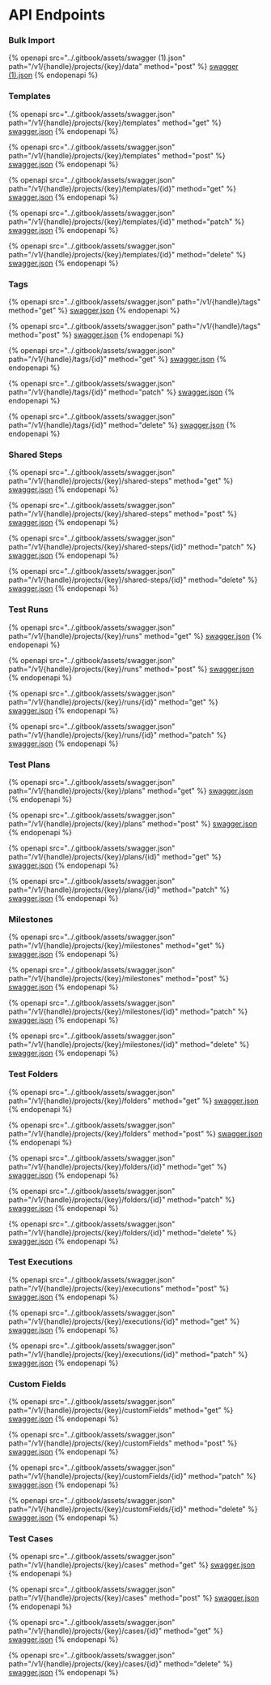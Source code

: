 # API Endpoints

### Bulk Import

{% openapi src="../.gitbook/assets/swagger (1).json" path="/v1/{handle}/projects/{key}/data" method="post" %}
[swagger (1).json](<../.gitbook/assets/swagger (1).json>)
{% endopenapi %}

### Templates

{% openapi src="../.gitbook/assets/swagger.json" path="/v1/{handle}/projects/{key}/templates" method="get" %}
[swagger.json](../.gitbook/assets/swagger.json)
{% endopenapi %}

{% openapi src="../.gitbook/assets/swagger.json" path="/v1/{handle}/projects/{key}/templates" method="post" %}
[swagger.json](../.gitbook/assets/swagger.json)
{% endopenapi %}

{% openapi src="../.gitbook/assets/swagger.json" path="/v1/{handle}/projects/{key}/templates/{id}" method="get" %}
[swagger.json](../.gitbook/assets/swagger.json)
{% endopenapi %}

{% openapi src="../.gitbook/assets/swagger.json" path="/v1/{handle}/projects/{key}/templates/{id}" method="patch" %}
[swagger.json](../.gitbook/assets/swagger.json)
{% endopenapi %}

{% openapi src="../.gitbook/assets/swagger.json" path="/v1/{handle}/projects/{key}/templates/{id}" method="delete" %}
[swagger.json](../.gitbook/assets/swagger.json)
{% endopenapi %}

### Tags

{% openapi src="../.gitbook/assets/swagger.json" path="/v1/{handle}/tags" method="get" %}
[swagger.json](../.gitbook/assets/swagger.json)
{% endopenapi %}

{% openapi src="../.gitbook/assets/swagger.json" path="/v1/{handle}/tags" method="post" %}
[swagger.json](../.gitbook/assets/swagger.json)
{% endopenapi %}

{% openapi src="../.gitbook/assets/swagger.json" path="/v1/{handle}/tags/{id}" method="get" %}
[swagger.json](../.gitbook/assets/swagger.json)
{% endopenapi %}

{% openapi src="../.gitbook/assets/swagger.json" path="/v1/{handle}/tags/{id}" method="patch" %}
[swagger.json](../.gitbook/assets/swagger.json)
{% endopenapi %}

{% openapi src="../.gitbook/assets/swagger.json" path="/v1/{handle}/tags/{id}" method="delete" %}
[swagger.json](../.gitbook/assets/swagger.json)
{% endopenapi %}

### Shared Steps

{% openapi src="../.gitbook/assets/swagger.json" path="/v1/{handle}/projects/{key}/shared-steps" method="get" %}
[swagger.json](../.gitbook/assets/swagger.json)
{% endopenapi %}

{% openapi src="../.gitbook/assets/swagger.json" path="/v1/{handle}/projects/{key}/shared-steps" method="post" %}
[swagger.json](../.gitbook/assets/swagger.json)
{% endopenapi %}

{% openapi src="../.gitbook/assets/swagger.json" path="/v1/{handle}/projects/{key}/shared-steps/{id}" method="patch" %}
[swagger.json](../.gitbook/assets/swagger.json)
{% endopenapi %}

{% openapi src="../.gitbook/assets/swagger.json" path="/v1/{handle}/projects/{key}/shared-steps/{id}" method="delete" %}
[swagger.json](../.gitbook/assets/swagger.json)
{% endopenapi %}

### Test Runs

{% openapi src="../.gitbook/assets/swagger.json" path="/v1/{handle}/projects/{key}/runs" method="get" %}
[swagger.json](../.gitbook/assets/swagger.json)
{% endopenapi %}

{% openapi src="../.gitbook/assets/swagger.json" path="/v1/{handle}/projects/{key}/runs" method="post" %}
[swagger.json](../.gitbook/assets/swagger.json)
{% endopenapi %}

{% openapi src="../.gitbook/assets/swagger.json" path="/v1/{handle}/projects/{key}/runs/{id}" method="get" %}
[swagger.json](../.gitbook/assets/swagger.json)
{% endopenapi %}

{% openapi src="../.gitbook/assets/swagger.json" path="/v1/{handle}/projects/{key}/runs/{id}" method="patch" %}
[swagger.json](../.gitbook/assets/swagger.json)
{% endopenapi %}

### Test Plans

{% openapi src="../.gitbook/assets/swagger.json" path="/v1/{handle}/projects/{key}/plans" method="get" %}
[swagger.json](../.gitbook/assets/swagger.json)
{% endopenapi %}

{% openapi src="../.gitbook/assets/swagger.json" path="/v1/{handle}/projects/{key}/plans" method="post" %}
[swagger.json](../.gitbook/assets/swagger.json)
{% endopenapi %}

{% openapi src="../.gitbook/assets/swagger.json" path="/v1/{handle}/projects/{key}/plans/{id}" method="get" %}
[swagger.json](../.gitbook/assets/swagger.json)
{% endopenapi %}

{% openapi src="../.gitbook/assets/swagger.json" path="/v1/{handle}/projects/{key}/plans/{id}" method="patch" %}
[swagger.json](../.gitbook/assets/swagger.json)
{% endopenapi %}

### Milestones

{% openapi src="../.gitbook/assets/swagger.json" path="/v1/{handle}/projects/{key}/milestones" method="get" %}
[swagger.json](../.gitbook/assets/swagger.json)
{% endopenapi %}

{% openapi src="../.gitbook/assets/swagger.json" path="/v1/{handle}/projects/{key}/milestones" method="post" %}
[swagger.json](../.gitbook/assets/swagger.json)
{% endopenapi %}

{% openapi src="../.gitbook/assets/swagger.json" path="/v1/{handle}/projects/{key}/milestones/{id}" method="patch" %}
[swagger.json](../.gitbook/assets/swagger.json)
{% endopenapi %}

{% openapi src="../.gitbook/assets/swagger.json" path="/v1/{handle}/projects/{key}/milestones/{id}" method="delete" %}
[swagger.json](../.gitbook/assets/swagger.json)
{% endopenapi %}

### Test Folders

{% openapi src="../.gitbook/assets/swagger.json" path="/v1/{handle}/projects/{key}/folders" method="get" %}
[swagger.json](../.gitbook/assets/swagger.json)
{% endopenapi %}

{% openapi src="../.gitbook/assets/swagger.json" path="/v1/{handle}/projects/{key}/folders" method="post" %}
[swagger.json](../.gitbook/assets/swagger.json)
{% endopenapi %}

{% openapi src="../.gitbook/assets/swagger.json" path="/v1/{handle}/projects/{key}/folders/{id}" method="get" %}
[swagger.json](../.gitbook/assets/swagger.json)
{% endopenapi %}

{% openapi src="../.gitbook/assets/swagger.json" path="/v1/{handle}/projects/{key}/folders/{id}" method="patch" %}
[swagger.json](../.gitbook/assets/swagger.json)
{% endopenapi %}

{% openapi src="../.gitbook/assets/swagger.json" path="/v1/{handle}/projects/{key}/folders/{id}" method="delete" %}
[swagger.json](../.gitbook/assets/swagger.json)
{% endopenapi %}

### Test Executions

{% openapi src="../.gitbook/assets/swagger.json" path="/v1/{handle}/projects/{key}/executions" method="post" %}
[swagger.json](../.gitbook/assets/swagger.json)
{% endopenapi %}

{% openapi src="../.gitbook/assets/swagger.json" path="/v1/{handle}/projects/{key}/executions/{id}" method="get" %}
[swagger.json](../.gitbook/assets/swagger.json)
{% endopenapi %}

{% openapi src="../.gitbook/assets/swagger.json" path="/v1/{handle}/projects/{key}/executions/{id}" method="patch" %}
[swagger.json](../.gitbook/assets/swagger.json)
{% endopenapi %}

### Custom Fields

{% openapi src="../.gitbook/assets/swagger.json" path="/v1/{handle}/projects/{key}/customFields" method="get" %}
[swagger.json](../.gitbook/assets/swagger.json)
{% endopenapi %}

{% openapi src="../.gitbook/assets/swagger.json" path="/v1/{handle}/projects/{key}/customFields" method="post" %}
[swagger.json](../.gitbook/assets/swagger.json)
{% endopenapi %}

{% openapi src="../.gitbook/assets/swagger.json" path="/v1/{handle}/projects/{key}/customFields/{id}" method="patch" %}
[swagger.json](../.gitbook/assets/swagger.json)
{% endopenapi %}

{% openapi src="../.gitbook/assets/swagger.json" path="/v1/{handle}/projects/{key}/customFields/{id}" method="delete" %}
[swagger.json](../.gitbook/assets/swagger.json)
{% endopenapi %}

### Test Cases

{% openapi src="../.gitbook/assets/swagger.json" path="/v1/{handle}/projects/{key}/cases" method="get" %}
[swagger.json](../.gitbook/assets/swagger.json)
{% endopenapi %}

{% openapi src="../.gitbook/assets/swagger.json" path="/v1/{handle}/projects/{key}/cases" method="post" %}
[swagger.json](../.gitbook/assets/swagger.json)
{% endopenapi %}

{% openapi src="../.gitbook/assets/swagger.json" path="/v1/{handle}/projects/{key}/cases/{id}" method="get" %}
[swagger.json](../.gitbook/assets/swagger.json)
{% endopenapi %}

{% openapi src="../.gitbook/assets/swagger.json" path="/v1/{handle}/projects/{key}/cases/{id}" method="delete" %}
[swagger.json](../.gitbook/assets/swagger.json)
{% endopenapi %}
